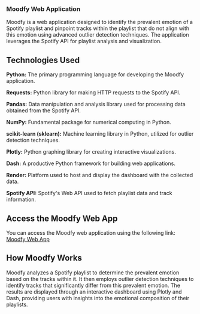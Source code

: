 ### Moodfy Web Application
Moodfy is a web application designed to identify the prevalent emotion of a Spotify playlist and pinpoint tracks within the playlist that do not align with this emotion using advanced outlier detection techniques. The application leverages the Spotify API for playlist analysis and visualization.

## Technologies Used
**Python:** The primary programming language for developing the Moodfy application.

**Requests:** Python library for making HTTP requests to the Spotify API.

**Pandas:** Data manipulation and analysis library used for processing data obtained from the Spotify API.

**NumPy:** Fundamental package for numerical computing in Python.

**scikit-learn (sklearn):** Machine learning library in Python, utilized for outlier detection techniques.

**Plotly:** Python graphing library for creating interactive visualizations.

**Dash:** A productive Python framework for building web applications.

**Render:** Platform used to host and display the dashboard with the collected data.

**Spotify API:** Spotify's Web API used to fetch playlist data and track information.

## Access the Moodfy Web App
You can access the Moodfy web application using the following link: [Moodfy Web App](https://moodfy.onrender.com/)

## How Moodfy Works
Moodfy analyzes a Spotify playlist to determine the prevalent emotion based on the tracks within it. It then employs outlier detection techniques to identify tracks that significantly differ from this prevalent emotion. The results are displayed through an interactive dashboard using Plotly and Dash, providing users with insights into the emotional composition of their playlists.
